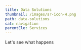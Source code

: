 ```yaml
---
title: Data Solutions
thumbnail: /images/sr-icon-4.png
path: data-solutions
cat: navigation
parentEle: Services
---
```

Let's see what happens
